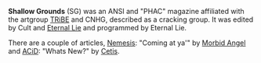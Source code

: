 **Shallow Grounds** (SG) was an ANSI and "PHAC" magazine affiliated with the artgroup [TRiBE](https://demozoo.org/groups/43814/) and CNHG, described as a cracking group. It was edited by Cult and [Eternal Lie](https://demozoo.org/sceners/25468/) and programmed by Eternal Lie.

There are a couple of articles, [Nemesis](https://demozoo.org/groups/90619/): "Coming at ya'" by [Morbid Angel](https://demozoo.org/sceners/46543/) and [ACiD](https://demozoo.org/groups/7647/): "Whats New?" by [Cetis](https://demozoo.org/sceners/25382/).